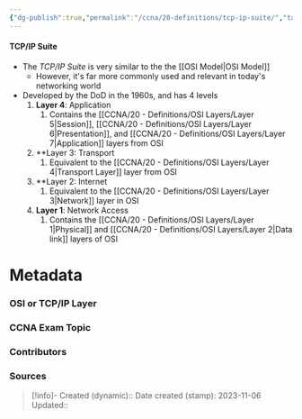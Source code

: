 ```yaml
---
{"dg-publish":true,"permalink":"/ccna/20-definitions/tcp-ip-suite/","tags":["defs_ccna"]}
---
```


#### TCP/IP Suite
- The *TCP/IP Suite* is very similar to the the [[OSI Model\|OSI Model]]
	- However, it's far more commonly used and relevant in today's networking world
- Developed by the DoD in the 1960s, and has 4 levels
	1. **Layer 4**: Application
		1. Contains the [[CCNA/20 - Definitions/OSI Layers/Layer 5\|Session]], [[CCNA/20 - Definitions/OSI Layers/Layer 6\|Presentation]], and [[CCNA/20 - Definitions/OSI Layers/Layer 7\|Application]] layers from OSI
	2. **Layer 3: Transport
		1. Equivalent to the [[CCNA/20 - Definitions/OSI Layers/Layer 4\|Transport Layer]] layer from OSI
	3. **Layer 2: Internet
		1. Equivalent to the [[CCNA/20 - Definitions/OSI Layers/Layer 3\|Network]] layer in OSI
	4. **Layer 1**: Network Access
		1. Contains the [[CCNA/20 - Definitions/OSI Layers/Layer 1\|Physical]] and [[CCNA/20 - Definitions/OSI Layers/Layer 2\|Data link]] layers of OSI



# Metadata
### OSI or TCP/IP Layer

### CCNA Exam Topic

### Contributors

### Sources



> [!info]- Created (dynamic):: 
> Date created (stamp): 2023-11-06
> Updated:: 



